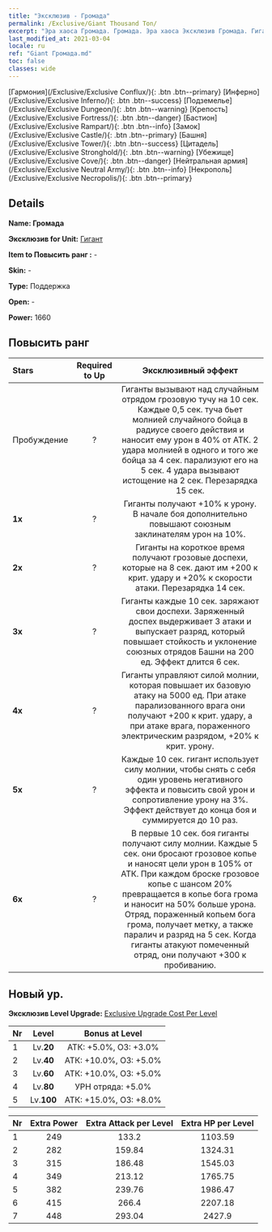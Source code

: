 ```yaml
---
title: "Эксклюзив - Громада"
permalink: /Exclusive/Giant Thousand Ton/
excerpt: "Эра хаоса Громада. Громада. Эра хаоса Эксклюзив Громада. Гигант Эксклюзив."
last_modified_at: 2021-03-04
locale: ru
ref: "Giant Громада.md"
toc: false
classes: wide
---
```

 [Гармония](/Exclusive/Exclusive Conflux/){: .btn .btn--primary} [Инферно](/Exclusive/Exclusive Inferno/){: .btn .btn--success} [Подземелье](/Exclusive/Exclusive Dungeon/){: .btn .btn--warning} [Крепость](/Exclusive/Exclusive Fortress/){: .btn .btn--danger} [Бастион](/Exclusive/Exclusive Rampart/){: .btn .btn--info} [Замок](/Exclusive/Exclusive Castle/){: .btn .btn--primary} [Башня](/Exclusive/Exclusive Tower/){: .btn .btn--success} [Цитадель](/Exclusive/Exclusive Stronghold/){: .btn .btn--warning} [Убежище](/Exclusive/Exclusive Cove/){: .btn .btn--danger} [Нейтральная армия](/Exclusive/Exclusive Neutral Army/){: .btn .btn--info} [Некрополь](/Exclusive/Exclusive Necropolis/){: .btn .btn--primary} 

## Details
 **Name: Громада** 

 **Эксклюзив for Unit:** [Гигант](/units/Giant/) 

 **Item to Повысить ранг :** -

 **Skin:** -

 **Type:** Поддержка

 **Open:** -

 **Power:** 1660

## Повысить ранг 

  |     Stars    |  Required to Up | Эксклюзивный эффект |
  |:-------------|:---------------:|:---------------:|
  |  Пробуждение  | ? | Гиганты вызывают над случайным отрядом грозовую тучу на 10 сек. Каждые 0,5 сек. туча бьет молнией случайного бойца в радиусе своего действия и наносит ему урон в 40% от АТК. 2 удара молнией в одного и того же бойца за 4 сек. парализуют его на 5 сек. 4 удара вызывают истощение на 2 сек. Перезарядка 15 сек. |
  | **1x** <i class="fas fa-star"/> | ? | Гиганты получают +10% к урону. В начале боя дополнительно повышают союзным заклинателям урон на 10%. |
  | **2x** <i class="fas fa-star"/> | ? | Гиганты на короткое время получают грозовые доспехи, которые на 8 сек. дают им +200 к крит. удару и +20% к скорости атаки. Перезарядка 14 сек. |
  | **3x** <i class="fas fa-star"/> | ? | Гиганты каждые 10 сек. заряжают свои доспехи. Заряженный доспех выдерживает 3 атаки и выпускает разряд, который повышает стойкость и уклонение союзных отрядов Башни на 200 ед. Эффект длится 6 сек. |
  | **4x** <i class="fas fa-star"/> | ? | Гиганты управляют силой молнии, которая повышает их базовую атаку на 5000 ед. При атаке парализованного врага они получают +200 к крит. удару, а при атаке врага, пораженного электрическим разрядом, +20% к крит. урону. |
  | **5x** <i class="fas fa-star"/> | ? | Каждые 10 сек. гигант использует силу молнии, чтобы снять с себя один уровень негативного эффекта и повысить свой урон и сопротивление урону на 3%. Эффект действует до конца боя и суммируется до 10 раз. |
  | **6x** <i class="fas fa-star"/> | ? | В первые 10 сек. боя гиганты получают силу молнии. Каждые 5 сек. они бросают грозовое копье и наносят цели урон в 105% от АТК. При каждом броске грозовое копье с шансом 20% превращается в копье бога грома и наносит на 50% больше урона. Отряд, пораженный копьем бога грома, получает метку, а также паралич и разряд на 5 сек. Когда гиганты атакуют помеченный отряд, они получают +300 к пробиванию. |


## Новый ур.
 **Эксклюзив Level Upgrade:** [Exclusive Upgrade Cost Per Level](/Exclusive/ExclusiveUpgradeCostPerLevel/)

  |  Nr  |   Level  | Bonus at Level |
  |:-----|:--------:|:--------------:|
  | 1 | Lv.**20** | АТК: +5.0%, ОЗ: +3.0% |
  | 2 | Lv.**40** | АТК: +10.0%, ОЗ: +5.0% |
  | 3 | Lv.**60** | АТК: +10.0%, ОЗ: +5.0% |
  | 4 | Lv.**80** | УРН отряда: +5.0% |
  | 5 | Lv.**100** | АТК: +15.0%, ОЗ: +8.0% |


  |  Nr  |  Extra Power | Extra Attack per Level | Extra HP per Level |
  |:-----|:--------:|:--------:|:--------:|
  | 1 | 249 | 133.2 | 1103.59 |
  | 2 | 282 | 159.84 | 1324.31 |
  | 3 | 315 | 186.48 | 1545.03 |
  | 4 | 349 | 213.12 | 1765.75 |
  | 5 | 382 | 239.76 | 1986.47 |
  | 6 | 415 | 266.4 | 2207.18 |
  | 7 | 448 | 293.04 | 2427.9 |


